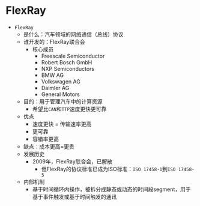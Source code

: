 # FlexRay

* `FlexRay`
  * 是什么：汽车领域的网络通信（总线）协议
  * 谁开发的：FlexRay联合会
    * 核心成员
      * Freescale Semiconductor
      * Robert Bosch GmbH
      * NXP Semiconductors
      * BMW AG
      * Volkswagen AG
      * Daimler AG
      * General Motors
  * 目的：用于管理汽车中的计算资源
    * 希望比`CAN`和`TTP`速度更快更可靠
  * 优点
    * 速度更快 = 传输速率更高
    * 更可靠
    * 容错率更高
  * 缺点：成本更高=更贵
  * 发展历史
    * 2009年，FlexRay联合会，已解散
      * 但FlexRay的协议标准已成为ISO标准：`ISO 17458-1`到`ISO 17458-5`
  * 内部机制
    * 基于时间循环内操作，被拆分成静态或动态的时间段segment，用于基于事件触发或基于时间触发的通讯
